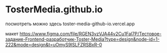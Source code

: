 # TosterMedia.github.io
посмотреть можно здесь toster-media-github-io.vercel.app

макет https://www.figma.com/file/RGEN3vzVJA44v2Cu1Fal7P/Тестовое-задание-Frontend-разработчик-Toster-Media?type=design&node-id=1-222&mode=design&t=uOmyS9lSLFZRSBxR-0
